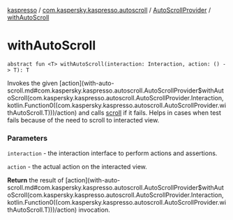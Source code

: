 [kaspresso](../../index.md) / [com.kaspersky.kaspresso.autoscroll](../index.md) / [AutoScrollProvider](index.md) / [withAutoScroll](./with-auto-scroll.md)

# withAutoScroll

`abstract fun <T> withAutoScroll(interaction: Interaction, action: () -> T): T`

Invokes the given [action](with-auto-scroll.md#com.kaspersky.kaspresso.autoscroll.AutoScrollProvider$withAutoScroll(com.kaspersky.kaspresso.autoscroll.AutoScrollProvider.Interaction, kotlin.Function0((com.kaspersky.kaspresso.autoscroll.AutoScrollProvider.withAutoScroll.T)))/action) and calls [scroll](scroll.md) if it fails. Helps in cases when test fails because of the
need to scroll to interacted view.

### Parameters

`interaction` - the interaction interface to perform actions and assertions.

`action` - the actual action on the interacted view.

**Return**
the result of [action](with-auto-scroll.md#com.kaspersky.kaspresso.autoscroll.AutoScrollProvider$withAutoScroll(com.kaspersky.kaspresso.autoscroll.AutoScrollProvider.Interaction, kotlin.Function0((com.kaspersky.kaspresso.autoscroll.AutoScrollProvider.withAutoScroll.T)))/action) invocation.

